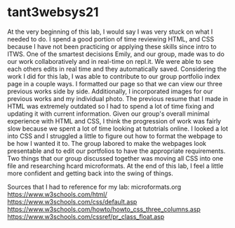 # tant3websys21

At the very beginning of this lab, I would say I was very stuck on what I needed to do. I spend a good portion of time reviewing HTML, and CSS because I have not been practicing or applying these skills since intro to ITWS. One of the smartest decisions Emily, and our group, made was to do our work collaboratively and in real-time on repl.it. We were able to see each others edits in real time and they automatically saved. Considering the work I did for this lab, I was able to contribute to our group portfolio index page in a couple ways. I formatted our page so that we can view our three previous works side by side. Additionally, I incorporated images for our previous works and my individual photo. The previous resume that I made in HTML was extremely outdated so I had to spend a lot of time fixing and updating it with current information. Given our group's overall minimal experience with HTML and CSS, I think the progression of work was fairly slow because we spent a lot of time looking at tutotrials online. I looked a lot into CSS and I struggled a little to figure out how to format the webpage to be how I wanted it to. The group labored to make the webpages look presentable and to edit our portfolios to have the appropriate requirements. Two things that our group discussed together was moving all CSS into one file and researching hcard microformats. At the end of this lab, I feel a little more confident and getting back into the swing of things.

Sources that I had to reference for my lab:
microformats.org
https://www.w3schools.com/html/
https://www.w3schools.com/css/default.asp
https://www.w3schools.com/howto/howto_css_three_columns.asp
https://www.w3schools.com/cssref/pr_class_float.asp
